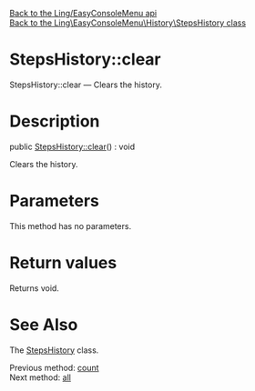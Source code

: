 [Back to the Ling/EasyConsoleMenu api](https://github.com/lingtalfi/EasyConsoleMenu/blob/master/doc/api/Ling/EasyConsoleMenu.md)<br>
[Back to the Ling\EasyConsoleMenu\History\StepsHistory class](https://github.com/lingtalfi/EasyConsoleMenu/blob/master/doc/api/Ling/EasyConsoleMenu/History/StepsHistory.md)


StepsHistory::clear
================



StepsHistory::clear — Clears the history.




Description
================


public [StepsHistory::clear](https://github.com/lingtalfi/EasyConsoleMenu/blob/master/doc/api/Ling/EasyConsoleMenu/History/StepsHistory/clear.md)() : void




Clears the history.




Parameters
================

This method has no parameters.


Return values
================

Returns void.








See Also
================

The [StepsHistory](https://github.com/lingtalfi/EasyConsoleMenu/blob/master/doc/api/Ling/EasyConsoleMenu/History/StepsHistory.md) class.

Previous method: [count](https://github.com/lingtalfi/EasyConsoleMenu/blob/master/doc/api/Ling/EasyConsoleMenu/History/StepsHistory/count.md)<br>Next method: [all](https://github.com/lingtalfi/EasyConsoleMenu/blob/master/doc/api/Ling/EasyConsoleMenu/History/StepsHistory/all.md)<br>

